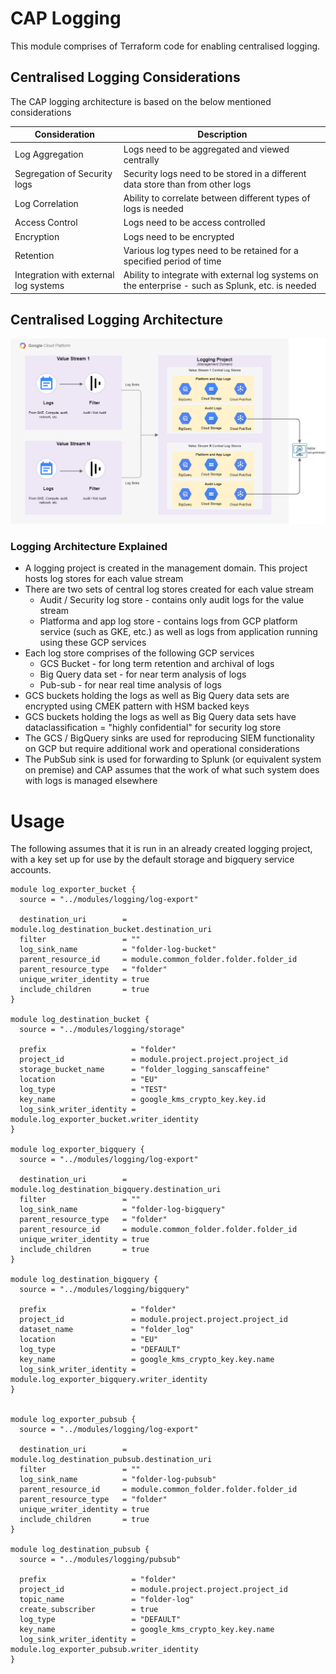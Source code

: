 # CAP Logging


This module comprises of Terraform code for enabling centralised logging.

## Centralised Logging Considerations

The CAP logging architecture is based on the below mentioned considerations

Consideration | Description
------------- | -----------
Log Aggregation | Logs need to be aggregated and viewed centrally
Segregation of Security logs | Security logs need to be stored in a different data store than from other logs
Log Correlation | Ability to correlate between different types of logs is needed
Access Control | Logs need to be access controlled
Encryption | Logs need to be encrypted
Retention | Various log types need to be retained for a specified period of time
Integration with external log systems | Ability to integrate with external log systems on the enterprise - such as Splunk, etc. is needed



## Centralised Logging Architecture

![cap logging architecture](images/logging.png)

### Logging Architecture Explained

* A logging project is created in the management domain. This project hosts log stores for each value stream
* There are two sets of central log stores created for each value stream
    * Audit / Security log store - contains only audit logs for the value stream
    * Platforma and app log store - contains logs from GCP platform service (such as GKE, etc.) as well as logs from application running using these GCP services
* Each log store comprises of the following GCP services
    * GCS Bucket - for long term retention and archival of logs
    * Big Query data set - for near term analysis of logs
    * Pub-sub - for near real time analysis of logs
* GCS buckets holding the logs as well as Big Query data sets are encrypted using CMEK pattern with HSM backed keys
* GCS buckets holding the logs  as well as Big Query data sets have dataclassification = "highly confidential" for security log store
* The GCS / BigQuery sinks are used for reproducing SIEM functionality on GCP but require additional work and operational considerations
* The PubSub sink is used for forwarding to Splunk (or equivalent system on premise) and CAP assumes that the work of what such system does with logs is managed elsewhere


# Usage

The following assumes that it is run in an already created logging project, with a key set up for use by the default storage and bigquery service accounts.

```
module log_exporter_bucket {
  source = "../modules/logging/log-export"

  destination_uri        = module.log_destination_bucket.destination_uri
  filter                 = ""
  log_sink_name          = "folder-log-bucket"
  parent_resource_id     = module.common_folder.folder.folder_id
  parent_resource_type   = "folder"
  unique_writer_identity = true
  include_children       = true
}

module log_destination_bucket {
  source = "../modules/logging/storage"

  prefix                   = "folder"
  project_id               = module.project.project.project_id
  storage_bucket_name      = "folder_logging_sanscaffeine"
  location                 = "EU"
  log_type                 = "TEST"
  key_name                 = google_kms_crypto_key.key.id
  log_sink_writer_identity = module.log_exporter_bucket.writer_identity
}

module log_exporter_bigquery {
  source = "../modules/logging/log-export"

  destination_uri        = module.log_destination_bigquery.destination_uri
  filter                 = ""
  log_sink_name          = "folder-log-bigquery"
  parent_resource_type   = "folder"
  parent_resource_id     = module.common_folder.folder.folder_id
  unique_writer_identity = true
  include_children       = true
}

module log_destination_bigquery {
  source = "../modules/logging/bigquery"

  prefix                   = "folder"
  project_id               = module.project.project.project_id
  dataset_name             = "folder_log"
  location                 = "EU"
  log_type                 = "DEFAULT"
  key_name                 = google_kms_crypto_key.key.name
  log_sink_writer_identity = module.log_exporter_bigquery.writer_identity
}


module log_exporter_pubsub {
  source = "../modules/logging/log-export"

  destination_uri        = module.log_destination_pubsub.destination_uri
  filter                 = ""
  log_sink_name          = "folder-log-pubsub"
  parent_resource_id     = module.common_folder.folder.folder_id
  parent_resource_type   = "folder"
  unique_writer_identity = true
  include_children       = true
}

module log_destination_pubsub {
  source = "../modules/logging/pubsub"

  prefix                   = "folder"
  project_id               = module.project.project.project_id
  topic_name               = "folder-log"
  create_subscriber        = true
  log_type                 = "DEFAULT"
  key_name                 = google_kms_crypto_key.key.name
  log_sink_writer_identity = module.log_exporter_pubsub.writer_identity
}
```
